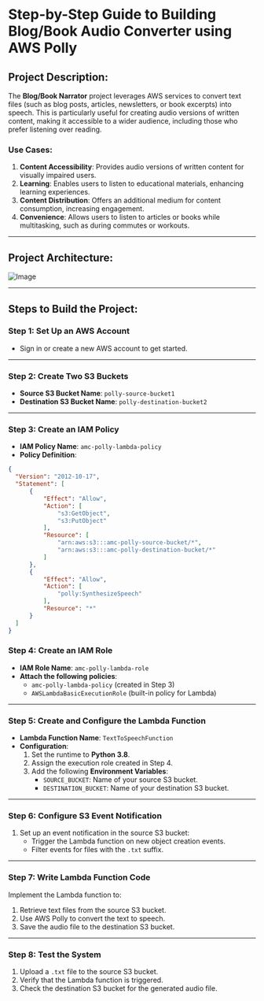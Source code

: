 # Step-by-Step Guide to Building Blog/Book Audio Converter using AWS Polly

## Project Description:
The **Blog/Book Narrator** project leverages AWS services to convert text files (such as blog posts, articles, newsletters, or book excerpts) into speech. This is particularly useful for creating audio versions of written content, making it accessible to a wider audience, including those who prefer listening over reading.

### Use Cases:
1. **Content Accessibility**: Provides audio versions of written content for visually impaired users.
2. **Learning**: Enables users to listen to educational materials, enhancing learning experiences.
3. **Content Distribution**: Offers an additional medium for content consumption, increasing engagement.
4. **Convenience**: Allows users to listen to articles or books while multitasking, such as during commutes or workouts.

---

## Project Architecture:
![Image](https://github.com/user-attachments/assets/8cb445cc-6be0-4ce0-9784-b7eed060d836)


---

## Steps to Build the Project:

### **Step 1: Set Up an AWS Account**
- Sign in or create a new AWS account to get started.

---

### **Step 2: Create Two S3 Buckets**
- **Source S3 Bucket Name**: `polly-source-bucket1`
- **Destination S3 Bucket Name**: `polly-destination-bucket2`

---

### **Step 3: Create an IAM Policy**
- **IAM Policy Name**: `amc-polly-lambda-policy`
- **Policy Definition**:
```json
{
  "Version": "2012-10-17",
  "Statement": [
      {
          "Effect": "Allow",
          "Action": [
              "s3:GetObject",
              "s3:PutObject"
          ],
          "Resource": [
              "arn:aws:s3:::amc-polly-source-bucket/*",
              "arn:aws:s3:::amc-polly-destination-bucket/*"
          ]
      },
      {
          "Effect": "Allow",
          "Action": [
              "polly:SynthesizeSpeech"
          ],
          "Resource": "*"
      }
  ]
}
```
### Step 4: Create an IAM Role
- **IAM Role Name**: `amc-polly-lambda-role`
- **Attach the following policies**:
  - `amc-polly-lambda-policy` (created in Step 3)
  - `AWSLambdaBasicExecutionRole` (built-in policy for Lambda)

---

### Step 5: Create and Configure the Lambda Function
- **Lambda Function Name**: `TextToSpeechFunction`
- **Configuration**:
  1. Set the runtime to **Python 3.8**.
  2. Assign the execution role created in Step 4.
  3. Add the following **Environment Variables**:
     - `SOURCE_BUCKET`: Name of your source S3 bucket.
     - `DESTINATION_BUCKET`: Name of your destination S3 bucket.

---

### Step 6: Configure S3 Event Notification
1. Set up an event notification in the source S3 bucket:
   - Trigger the Lambda function on new object creation events.
   - Filter events for files with the `.txt` suffix.

---

### Step 7: Write Lambda Function Code
Implement the Lambda function to:
1. Retrieve text files from the source S3 bucket.
2. Use AWS Polly to convert the text to speech.
3. Save the audio file to the destination S3 bucket.

---

### Step 8: Test the System
1. Upload a `.txt` file to the source S3 bucket.
2. Verify that the Lambda function is triggered.
3. Check the destination S3 bucket for the generated audio file.
